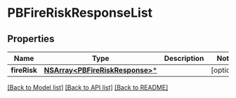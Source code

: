 # PBFireRiskResponseList

## Properties
Name | Type | Description | Notes
------------ | ------------- | ------------- | -------------
**fireRisk** | [**NSArray&lt;PBFireRiskResponse&gt;***](PBFireRiskResponse.md) |  | [optional] 

[[Back to Model list]](../README.md#documentation-for-models) [[Back to API list]](../README.md#documentation-for-api-endpoints) [[Back to README]](../README.md)


